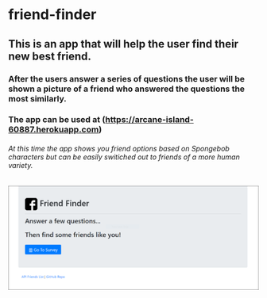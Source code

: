 # friend-finder

## This is an app that will help the user find their new best friend.  
### After the users answer a series of questions the user will be shown a picture of a friend who answered the questions the most similarly. 

### The app can be used at (https://arcane-island-60887.herokuapp.com)

###### At this time the app shows you friend options based on Spongebob characters but can be easily switiched out to friends of a more human variety.

![Alt text](/app/public/images/friendFinderScreen.PNG?raw=true "friend finder")

